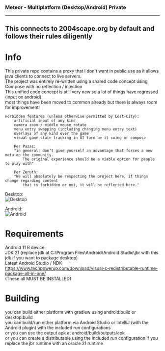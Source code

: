 ### Meteor - Multiplatform (Desktop/Android) Private  
---
**This connects to 2004scape.org by default and follows their rules diligently**
---

# Info
This private repo contains a proxy that I don't want in public use as it allows java clients to connect to live servers.  
The project was entirely re-written using a shared code concept using Compose with no reflection / injection  
This unified code concept is still very new so a lot of things have regressed (input on android)  
most things have been moved to common already but there is always room for improvement!  

```
Forbidden features (unless otherwise permitted by Lost-City):  
    artificial input of any kind  
    camera zoom / middle mouse rotate  
    menu entry swapping (including changing menu entry text)
    overlays of any kind over the game
    visual game state tracking in UI form be it swing or compose

    Per Pazaz:
    "in general: don’t give yourself an advantage that forces a new meta on the community.
        The original experience should be a viable option for people to play with"

    Per Zeruth:
    "We will absolutely be respecting the project here, if things change regarding content
        that is forbidden or not, it will be reflected here."
```

Desktop:  
![Desktop](https://github.com/user-attachments/assets/93781112-0ca6-4798-8363-247b903f7b9a)
  
Android:  
![Android](https://github.com/user-attachments/assets/6e875ac6-92f6-4408-af70-750a33c516d4)
  
# Requirements  
Android 11 R device  
JDK 21 (replace jdk at C:\Program Files\Android\Android Studio\jbr with this jdk if you want to package desktop)  
Latest Android Studio / NDK  
https://www.techpowerup.com/download/visual-c-redistributable-runtime-package-all-in-one/  
(These all MUST BE INSTALLED)  
  
# Building  
you can build either platform with gradlew using android:build or desktop:build  
you can build/run either platform via Android Studio or IntelliJ (with the Android plugin) with the included run configurations  
or you can use the output apk at android/build/outputs/apk  
or you can create a distributable using the included run configuration if you replace the jbr runtime with an oracle 21 runtime  

